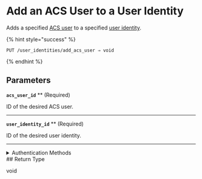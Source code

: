 # Add an ACS User to a User Identity

Adds a specified [ACS user](https://docs.seam.co/latest/capability-guides/access-systems/user-management) to a specified [user identity](https://docs.seam.co/latest/capability-guides/mobile-access-in-development/managing-mobile-app-user-accounts-with-user-identities#what-is-a-user-identity).

{% hint style="success" %}
```
PUT /user_identities/add_acs_user ⇒ void
```
{% endhint %}

## Parameters

**`acs_user_id`** **
 (Required)

ID of the desired ACS user.

---

**`user_identity_id`** **
 (Required)

ID of the desired user identity.

---


<details>

<summary>Authentication Methods</summary>

- API key
- Personal access token
  <br>Must also include the `seam-workspace` header in the request.
</details>
## Return Type

void
